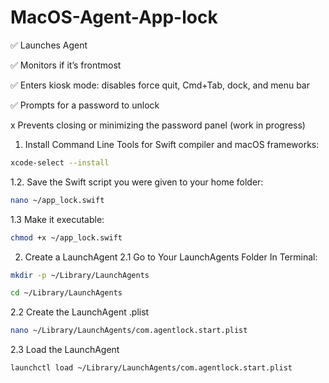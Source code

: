 # MacOS-Agent-App-lock

✅  Launches Agent

✅  Monitors if it’s frontmost

✅  Enters kiosk mode: disables force quit, Cmd+Tab, dock, and menu bar

✅  Prompts for a password to unlock

x  Prevents closing or minimizing the password panel (work in progress)

1. Install Command Line Tools for Swift compiler and macOS frameworks:
```bash
xcode-select --install
```
1.2. Save the Swift script you were given to your home folder:
```bash
nano ~/app_lock.swift
```
1.3 Make it executable:
```bash
chmod +x ~/app_lock.swift
```
2. Create a LaunchAgent
2.1 Go to Your LaunchAgents Folder
In Terminal:
```bash
mkdir -p ~/Library/LaunchAgents
```
```bash
cd ~/Library/LaunchAgents
```

2.2 Create the LaunchAgent .plist
```bash
nano ~/Library/LaunchAgents/com.agentlock.start.plist
```

2.3 Load the LaunchAgent
```bash
launchctl load ~/Library/LaunchAgents/com.agentlock.start.plist
```

